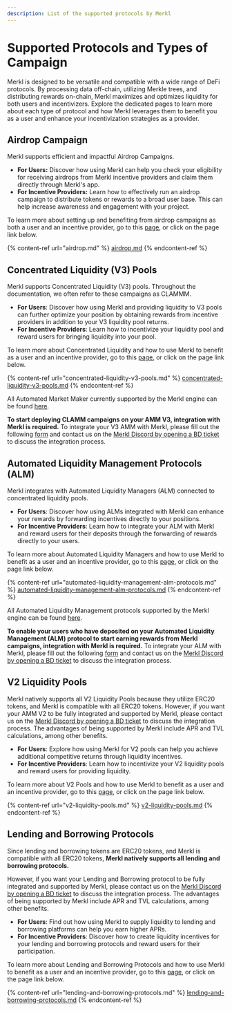 ```yaml
---
description: List of the supported protocols by Merkl
---
```


# Supported Protocols and Types of Campaign

Merkl is designed to be versatile and compatible with a wide range of DeFi protocols. By processing data off-chain, utilizing Merkle trees, and distributing rewards on-chain, Merkl maximizes and optimizes liquidity for both users and incentivizers. Explore the dedicated pages to learn more about each type of protocol and how Merkl leverages them to benefit you as a user and enhance your incentivization strategies as a provider.

## Airdrop Campaign

Merkl supports efficient and impactful Airdrop Campaigns.&#x20;

* **For Users:** Discover how using Merkl can help you check your eligibility for receiving airdrops from Merkl incentive providers and claim them directly through Merkl's app.&#x20;
* **For Incentive Providers:** Learn how to effectively run an airdrop campaign to distribute tokens or rewards to a broad user base. This can help increase awareness and engagement with your project.

To learn more about setting up and benefiting from airdrop campaigns as both a user and an incentive provider, go to this [page](airdrop.md), or click on the page link below.

{% content-ref url="airdrop.md" %}
[airdrop.md](airdrop.md)
{% endcontent-ref %}

## Concentrated Liquidity (V3) Pools

Merkl supports Concentrated Liquidity (V3) pools. Throughout the documentation, we often refer to these campaigns as CLAMMM.

* **For Users**: Discover how using Merkl and providing liquidity to V3 pools can further optimize your position by obtaining rewards from incentive providers in addition to your V3 liquidity pool returns.
* **For Incentive Providers**: Learn how to incentivize your liquidity pool and reward users for bringing liquidity into your pool.

To learn more about Concentrated Liquidity and how to use Merkl to benefit as a user and an incentive provider, go to this [page](concentrated-liquidity-v3-pools.md), or click on the page link below.

{% content-ref url="concentrated-liquidity-v3-pools.md" %}
[concentrated-liquidity-v3-pools.md](concentrated-liquidity-v3-pools.md)
{% endcontent-ref %}

All Automated Market Maker currently supported by the Merkl engine can be found [here](https://app.merkl.xyz/integrations).

**To start deploying CLAMM campaigns on your AMM V3, integration with Merkl is required.** To integrate your V3 AMM with Merkl, please fill out the following [form](https://tally.so/r/3XJODP) and contact us on the [Merkl Discord by opening a BD ticket](https://www.google.com/url?q=https://discord.gg/jnYfrGxDbe\&sa=D\&source=docs\&ust=1714726869927696\&usg=AOvVaw1loOKjqz9IGEdpNjWsvrmD) to discuss the integration process.&#x20;

## Automated Liquidity Management Protocols (ALM)

Merkl integrates with Automated Liquidity Managers (ALM) connected to concentrated liquidity pools.&#x20;

* **For Users**: Discover how using ALMs integrated with Merkl can enhance your rewards by forwarding incentives directly to your positions.
* **For Incentive Providers**: Learn how to integrate your ALM with Merkl and reward users for their deposits through the forwarding of rewards directly to your users.

To learn more about Automated Liquidity Managers and how to use Merkl to benefit as a user and an incentive provider, go to this [page](automated-liquidity-management-alm-protocols.md), or click on the page link below.

{% content-ref url="automated-liquidity-management-alm-protocols.md" %}
[automated-liquidity-management-alm-protocols.md](automated-liquidity-management-alm-protocols.md)
{% endcontent-ref %}

All Automated Liquidity Management protocols supported by the Merkl engine can be found [here](https://app.merkl.xyz/integrations).

**To enable your users who have deposited on your Automated Liquidity Management (ALM) protocol to start earning rewards from Merkl campaigns, integration with Merkl is required.** To integrate your ALM with Merkl, please fill out the following [form](https://tally.so/r/w4JYLr) and contact us on the [Merkl Discord by opening a BD ticket](https://www.google.com/url?q=https://discord.gg/jnYfrGxDbe\&sa=D\&source=docs\&ust=1714726869927696\&usg=AOvVaw1loOKjqz9IGEdpNjWsvrmD) to discuss the integration process.&#x20;

## V2 Liquidity Pools

Merkl natively supports all V2 Liquidity Pools because they utilize ERC20 tokens, and Merkl is compatible with all ERC20 tokens. However, if you want your AMM V2 to be fully integrated and supported by Merkl, please contact us on the [Merkl Discord by opening a BD ticket](https://www.google.com/url?q=https://discord.gg/jnYfrGxDbe\&sa=D\&source=docs\&ust=1714726869927696\&usg=AOvVaw1loOKjqz9IGEdpNjWsvrmD) to discuss the integration process. The advantages of being supported by Merkl include APR and TVL calculations, among other benefits.

* **For Users**: Explore how using Merkl for V2 pools can help you achieve additional competitive returns through liquidity incentives.
* **For Incentive Providers**: Learn how to incentivize your V2 liquidity pools and reward users for providing liquidity.

To learn more about V2 Pools and how to use Merkl to benefit as a user and an incentive provider, go to this [page](v2-liquidity-pools.md), or click on the page link below.

{% content-ref url="v2-liquidity-pools.md" %}
[v2-liquidity-pools.md](v2-liquidity-pools.md)
{% endcontent-ref %}

## Lending and Borrowing Protocols

Since lending and borrowing tokens are ERC20 tokens, and Merkl is compatible with all ERC20 tokens, **Merkl natively supports all lending and borrowing protocols.**

However, if you want your Lending and Borrowing protocol to be fully integrated and supported by Merkl, please contact us on the [Merkl Discord by opening a BD ticket](https://www.google.com/url?q=https://discord.gg/jnYfrGxDbe\&sa=D\&source=docs\&ust=1714726869927696\&usg=AOvVaw1loOKjqz9IGEdpNjWsvrmD) to discuss the integration process. The advantages of being supported by Merkl include APR and TVL calculations, among other benefits.

* **For Users**: Find out how using Merkl to supply liquidity to lending and borrowing platforms can help you earn higher APRs.
* **For Incentive Providers**: Discover how to create liquidity incentives for your lending and borrowing protocols and reward users for their participation.

To learn more about Lending and Borrowing Protocols and how to use Merkl to benefit as a user and an incentive provider, go to this [page](lending-and-borrowing-protocols.md), or click on the page link below.

{% content-ref url="lending-and-borrowing-protocols.md" %}
[lending-and-borrowing-protocols.md](lending-and-borrowing-protocols.md)
{% endcontent-ref %}
